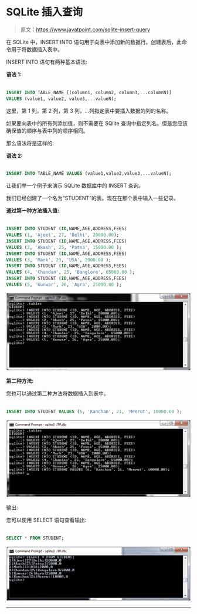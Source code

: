 # SQLite 插入查询

> 原文：<https://www.javatpoint.com/sqlite-insert-query>

在 SQLite 中，INSERT INTO 语句用于向表中添加新的数据行。创建表后，此命令用于将数据插入表中。

INSERT INTO 语句有两种基本语法:

**语法 1:**

```sql

INSERT INTO TABLE_NAME [(column1, column2, column3,...columnN)]  
VALUES (value1, value2, value3,...valueN); 

```

这里，第 1 列，第 2 列，第 3 列，...列指定表中要插入数据的列的名称。

如果要向表中的所有列添加值，则不需要在 SQlite 查询中指定列名。但是您应该确保值的顺序与表中列的顺序相同。

那么语法将是这样的:

**语法 2:**

```sql

INSERT INTO TABLE_NAME VALUES (value1,value2,value3,...valueN); 

```

让我们举一个例子来演示 SQLite 数据库中的 INSERT 查询。

我们已经创建了一个名为“STUDENT”的表。现在在那个表中输入一些记录。

**通过第一种方法插入值:**

```sql

INSERT INTO STUDENT (ID,NAME,AGE,ADDRESS,FEES)
VALUES (1, 'Ajeet', 27, 'Delhi', 20000.00);
INSERT INTO STUDENT (ID,NAME,AGE,ADDRESS,FEES)
VALUES (2, 'Akash', 25, 'Patna', 15000.00 );
INSERT INTO STUDENT (ID,NAME,AGE,ADDRESS,FEES)
VALUES (3, 'Mark', 23, 'USA', 2000.00 );
INSERT INTO STUDENT (ID,NAME,AGE,ADDRESS,FEES)
VALUES (4, 'Chandan', 25, 'Banglore', 65000.00 );
INSERT INTO STUDENT (ID,NAME,AGE,ADDRESS,FEES)
VALUES (5, 'Kunwar', 26, 'Agra', 25000.00 );

```

![SQLite Insert query 1](img/a1584ae1ef16a7a6e4a7fdc68c60198f.png)

**第二种方法:**

您也可以通过第二种方法将数据插入到表中。

```sql

INSERT INTO STUDENT VALUES (6, 'Kanchan', 21, 'Meerut', 10000.00 );

```

![SQLite Insert query 2](img/10201a34b12e1cc8f561e2f6b3842128.png)

输出:

您可以使用 SELECT 语句查看输出:

```sql

SELECT * FROM STUDENT;

```

![SQLite Insert query 3](img/08651c933cb30a9cd3ab5200cc04053e.png)

* * *